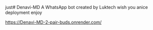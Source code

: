 just# Denavi-MD
A WhatsApp bot created by Luktech
wish you anice deployment enjoy

https://Denavi-MD-2-pair-buds.onrender.com/
